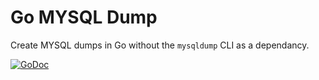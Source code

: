 # Go MYSQL Dump
Create MYSQL dumps in Go without the `mysqldump` CLI as a dependancy.

[![GoDoc](https://godoc.org/github.com/JamesStewy/go-mysqldump?status.svg)](https://godoc.org/github.com/JamesStewy/go-mysqldump)

